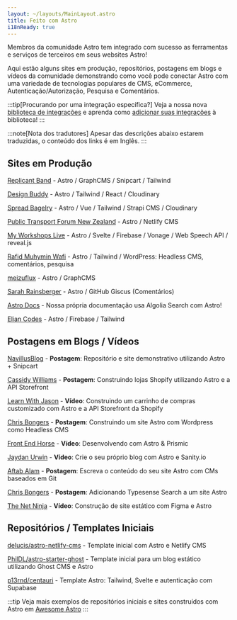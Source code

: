```yaml
---
layout: ~/layouts/MainLayout.astro
title: Feito com Astro
i18nReady: true
---
```


Membros da comunidade Astro tem integrado com sucesso as ferramentas e serviços de terceiros em seus websites Astro!

Aqui estão alguns sites em produção, repositórios, postagens em blogs e vídeos da comunidade demonstrando como você pode conectar Astro com uma variedade de tecnologias populares de CMS, eCommerce, Autenticação/Autorização, Pesquisa e Comentários.

:::tip[Procurando por uma integração específica?]
Veja a nossa nova [biblioteca de integrações](https://astro.build/integrations) e aprenda como [adicionar suas integrações](/pt-BR/guides/publish-to-npm/#biblioteca-de-integrações) à biblioteca!
:::

:::note[Nota dos tradutores]
Apesar das descrições abaixo estarem traduzidas, o conteúdo dos links é em Inglês.
:::

## Sites em Produção

[Replicant Band](https://replicant.band) - Astro / GraphCMS / Snipcart / Tailwind

[Design Buddy](https://design-buddy.netlify.app) - Astro / Tailwind / React / Cloudinary

[Spread Bagelry](https://spreadbagelry.com) - Astro / Vue / Tailwind / Strapi CMS / Cloudinary

[Public Transport Forum New Zealand](https://publictransportforum.nz/articles) - Astro / Netlify CMS

[My Workshops Live](https://myworkshops.live) - Astro / Svelte / Firebase / Vonage / Web Speech API / reveal.js

[Rafid Muhymin Wafi](https://softhardsystem.com/) -  Astro / Tailwind / WordPress: Headless CMS, comentários, pesquisa

[meizuflux](https://meizuflux.com) - Astro / GraphCMS

[Sarah Rainsberger](https://www.rainsberger.ca/) - Astro / GitHub Giscus (Comentários)

[Astro Docs](https://github.com/withastro/docs) - Nossa própria documentação usa Algolia Search com Astro!

[Elian Codes](https://www.elian.codes/) - Astro / Firebase / Tailwind


## Postagens em Blogs / Vídeos

[NavillusBlog](https://navillus.dev/blog/astro-plus-snipcart) - **Postagem**: Repositório e site demonstrativo utilizando Astro + Snipcart 

[Cassidy Williams](https://www.netlify.com/blog/2021/07/23/build-a-modern-shopping-site-with-astro-and-serverless-functions/) - **Postagem**: Construindo lojas Shopify utilizando Astro e a API Storefront

[Learn With Jason](https://youtube.com/watch?v=FJOJmKFngLI) - **Vídeo**: Construindo um carrinho de compras customizado com Astro e a API Storefront da Shopify

[Chris Bongers](https://blog.openreplay.com/building-an-astro-website-with-wordpress-as-a-headless-cms) - **Postagem**: Construindo um site Astro com Wordpress como Headless CMS

[Front End Horse](https://www.youtube.com/watch?v=qFUfuDSLdxM) - **Vídeo**: Desenvolvendo com Astro & Prismic

[Jaydan Urwin](https://www.youtube.com/watch?v=-jAWLTfsSQw) - **Vídeo**: Crie o seu próprio blog com Astro e Sanity.io

[Aftab Alam](https://aalam.vercel.app/blog/astro-and-git-cms-netlify) - **Postagem**: Escreva o conteúdo do seu site Astro com CMs baseados em Git

[Chris Bongers](https://aviyel.com/post/1006/adding-typesense-search-to-an-astro-static-generated-website) - **Postagem**: Adicionando Typesense Search a um site Astro

[The Net Ninja](https://www.youtube.com/playlist?list=PL4cUxeGkcC9hZm9NYpd4G-jhoeEk0ls--) - **Vídeo**: Construção de site estático com Figma e Astro 

## Repositórios / Templates Iniciais

[delucis/astro-netlify-cms](https://github.com/delucis/astro-netlify-cms/) - Template inicial com Astro e Netlify CMS

[PhilDL/astro-starter-ghost](https://github.com/PhilDL/astro-starter-ghost) - Template inicial para um blog estático utilizando Ghost CMS e Astro

[p13rnd/centauri](https://github.com/p13rnd/centauri) - Template Astro: Tailwind, Svelte e autenticação com Supabase


:::tip
Veja mais exemplos de repositórios iniciais e sites construídos com Astro em [Awesome Astro](https://github.com/one-aalam/awesome-astro#%E2%84%B9%EF%B8%8F-repositoriesstarter-kitscomponents)
:::

